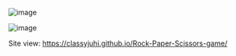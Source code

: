 ![image](https://github.com/ClassyJuhi/Rock-Paper-Scissors/assets/103419567/1b4405f3-3ca2-4b4b-a4a6-f0ccf0ddaf00)

![image](https://github.com/ClassyJuhi/Rock-Paper-Scissors/assets/103419567/2adf53e7-7dcc-4049-a344-45c1149dd342)


Site view: https://classyjuhi.github.io/Rock-Paper-Scissors-game/
